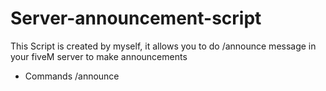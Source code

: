 # Server-announcement-script

This Script is created by myself, it allows you to do /announce message in your fiveM server to make announcements

- Commands
/announce <message>
